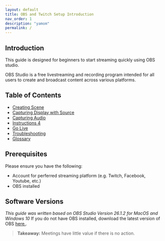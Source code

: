 ```yaml
---
layout: default
title: OBS and Twitch Setup Introduction
nav_order: 1
description: "yamom"
permalink: /
---
```


## Introduction

This guide is designed for beginners to start streaming quickly using OBS studio.

OBS Studio is a free livestreaming and recording program intended for all users to create and broadcast content across various platforms.





## Table of Contents

- [Creating Scene](https://pazcharles02.github.io/OBS-and-Twitch-Livestreaming/docs/creating-scene)
- [Capturing Display with Source](https://pazcharles02.github.io/OBS-and-Twitch-Livestreaming/docs/capturing-display-with-source)
- [Capturing Audio](https://pazcharles02.github.io/OBS-and-Twitch-Livestreaming/docs/capturing-audio)
- [Instructions 4](https://pazcharles02.github.io/OBS-and-Twitch-Livestreaming/docs/instructions-4)
- [Go Live](https://pazcharles02.github.io/OBS-and-Twitch-Livestreaming/docs/go-live)
- [Troubleshooting](https://pazcharles02.github.io/OBS-and-Twitch-Livestreaming/docs/troubleshooting)
- [Glossary](https://pazcharles02.github.io/OBS-and-Twitch-Livestreaming/docs/glossary)

## Prerequisites

Please ensure you have the following:
- Account for perferred streaming platform (e.g. Twitch, Facebook, Youtube, etc.)
- OBS installed


## Software Versions



*This guide was written based on OBS Studio Version 26.1.2 for MacOS and Windows 10*
If you do not have OBS installed, download the latest version of OBS [here.](https://obsproject.com/download).

> **Takeaway:** Meetings have little value if there is no action.